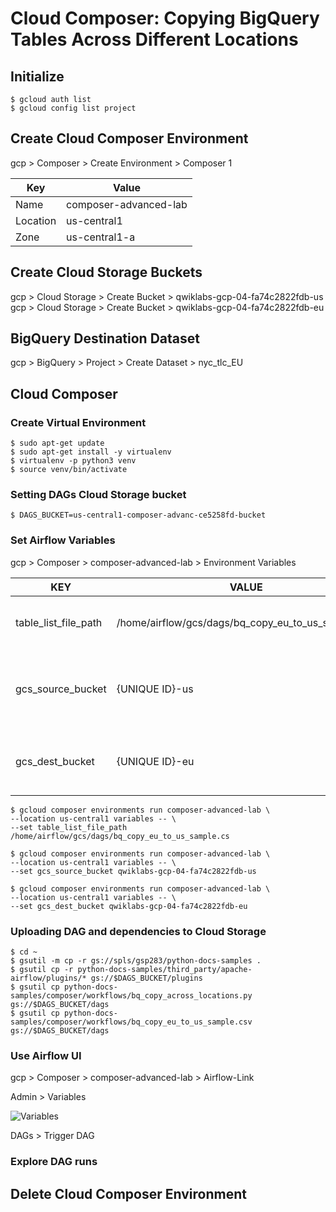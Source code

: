 # Cloud Composer: Copying BigQuery Tables Across Different Locations

## Initialize

    $ gcloud auth list
    $ gcloud config list project
    
## Create Cloud Composer Environment

gcp > Composer > Create Environment > Composer 1
      
|Key|Value|
|-|-|
|Name|composer-advanced-lab|
|Location|us-central1|
|Zone|us-central1-a|

## Create Cloud Storage Buckets

gcp > Cloud Storage > Create Bucket > qwiklabs-gcp-04-fa74c2822fdb-us  
gcp > Cloud Storage > Create Bucket > qwiklabs-gcp-04-fa74c2822fdb-eu

## BigQuery Destination Dataset

gcp > BigQuery > Project > Create Dataset > nyc_tlc_EU


## Cloud Composer

### Create Virtual Environment

    $ sudo apt-get update
    $ sudo apt-get install -y virtualenv
    $ virtualenv -p python3 venv
    $ source venv/bin/activate
    
### Setting DAGs Cloud Storage bucket

    $ DAGS_BUCKET=us-central1-composer-advanc-ce5258fd-bucket

### Set Airflow Variables

gcp > Composer > composer-advanced-lab > Environment Variables

|KEY|VALUE|Details|
|-|-|-|
|table_list_file_path|/home/airflow/gcs/dags/bq_copy_eu_to_us_sample.csv|CSV file listing source and target tables, including dataset|
|gcs_source_bucket|{UNIQUE ID}-us|Cloud Storage bucket to use for exporting BigQuery tabledest_bbucks from source|
|gcs_dest_bucket|{UNIQUE ID}-eu|Cloud Storage bucket to use for importing BigQuery tables at destination|

    $ gcloud composer environments run composer-advanced-lab \
    --location us-central1 variables -- \
    --set table_list_file_path /home/airflow/gcs/dags/bq_copy_eu_to_us_sample.cs
    
    $ gcloud composer environments run composer-advanced-lab \
    --location us-central1 variables -- \
    --set gcs_source_bucket qwiklabs-gcp-04-fa74c2822fdb-us
    
    $ gcloud composer environments run composer-advanced-lab \
    --location us-central1 variables -- \
    --set gcs_dest_bucket qwiklabs-gcp-04-fa74c2822fdb-eu
    
### Uploading DAG and dependencies to Cloud Storage

    $ cd ~
    $ gsutil -m cp -r gs://spls/gsp283/python-docs-samples .
    $ gsutil cp -r python-docs-samples/third_party/apache-airflow/plugins/* gs://$DAGS_BUCKET/plugins
    $ gsutil cp python-docs-samples/composer/workflows/bq_copy_across_locations.py gs://$DAGS_BUCKET/dags
    $ gsutil cp python-docs-samples/composer/workflows/bq_copy_eu_to_us_sample.csv gs://$DAGS_BUCKET/dags

### Use Airflow UI

gcp > Composer > composer-advanced-lab > Airflow-Link  

Admin > Variables  

![Variables](../../../gcp_composer_10.jpg)  

DAGs > Trigger DAG

### Explore DAG runs

## Delete Cloud Composer Environment
